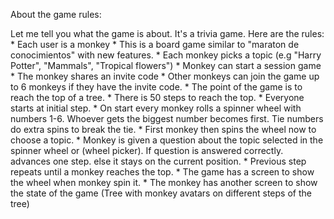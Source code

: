 About the game rules:

Let me tell you what the game is about. It's a trivia game. Here are the rules: * Each user is a monkey * This is a board game similar to "maraton de conocimientos" with new features. * Each monkey picks a topic (e.g "Harry Potter", "Mammals", "Tropical flowers") * Monkey can start a session game * The monkey shares an invite code * Other monkeys can join the game up to 6 monkeys if they have the invite code. * The point of the game is to reach the top of a tree. * There is 50 steps to reach the top. * Everyone starts at initial step. * On start every monkey rolls a spinner wheel with numbers 1-6. Whoever gets the biggest number becomes first. Tie numbers do extra spins to break the tie. * First monkey then spins the wheel now to choose a topic. * Monkey is given a question about the topic selected in the spinner wheel or (wheel picker). If question is answered correctly. advances one step. else it stays on the current position. * Previous step repeats until a monkey reaches the top. * The game has a screen to show the wheel when monkey spin it. * The monkey has another screen to show the state of the game (Tree with monkey avatars on different steps of the tree)
